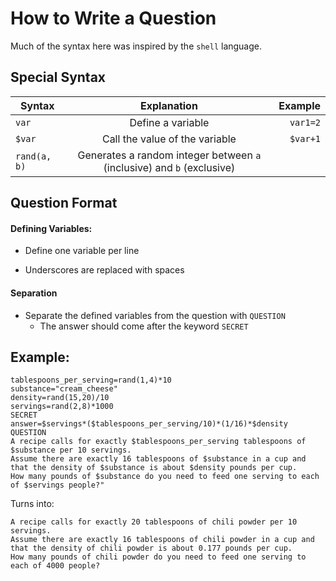 # How to Write a Question

Much of the syntax here was inspired by the `shell` language.

## Special Syntax

| Syntax       |               Explanation                |  Example |
| ------------ | :--------------------------------------: | -------: |
| `var`        |            Define a variable             | `var1=2` |
| `$var`       |      Call the value of the variable      | `$var+1` |
| `rand(a, b)` | Generates a random integer between `a` (inclusive) and `b` (exclusive) |          |



## Question Format	

#### Defining Variables:

- Define one variable per line


- Underscores are replaced with spaces

#### Separation

- Separate the defined variables from the question with `QUESTION`
  - The answer should come after the keyword `SECRET`



## Example:

```shell
tablespoons_per_serving=rand(1,4)*10
substance="cream_cheese"
density=rand(15,20)/10
servings=rand(2,8)*1000
SECRET
answer=$servings*($tablespoons_per_serving/10)*(1/16)*$density
QUESTION
A recipe calls for exactly $tablespoons_per_serving tablespoons of $substance per 10 servings.
Assume there are exactly 16 tablespoons of $substance in a cup and that the density of $substance is about $density pounds per cup. 
How many pounds of $substance do you need to feed one serving to each of $servings people?"
```

Turns into:

```
A recipe calls for exactly 20 tablespoons of chili powder per 10 servings. 
Assume there are exactly 16 tablespoons of chili powder in a cup and that the density of chili powder is about 0.177 pounds per cup.
How many pounds of chili powder do you need to feed one serving to each of 4000 people?
```

